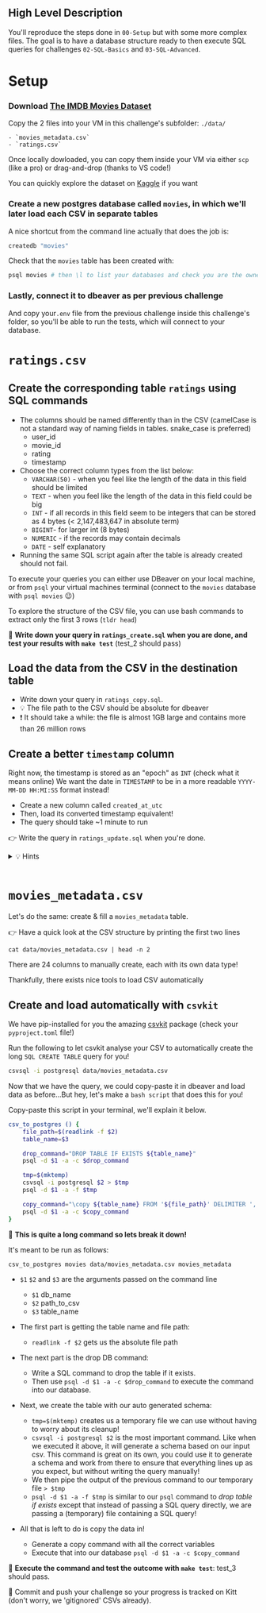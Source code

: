 ## High Level Description

You'll reproduce the steps done in `00-Setup` but with some more complex files.
The goal is to have a database structure ready to then execute SQL queries for  challenges `02-SQL-Basics` and `03-SQL-Advanced`.


# Setup

### **Download [The IMDB Movies Dataset](https://wagon-public-datasets.s3.amazonaws.com/data-engineering/movies_dataset/archive.zip)**

Copy the 2 files into your VM in this challenge's subfolder: `./data/`

    - `movies_metadata.csv`
    - `ratings.csv`

Once locally dowloaded, you can copy them inside your VM via either `scp` (like a pro) or drag-and-drop (thanks to VS code!)

You can quickly explore the dataset on [Kaggle](https://www.kaggle.com/datasets/rounakbanik/the-movies-dataset?resource=download&select=ratings.csv) if you want

### **Create a new postgres database called `movies`**, in which we'll later load each CSV in separate tables

A nice shortcut from the command line actually that does the job is:
```bash
createdb "movies"
```

Check that the `movies` table has been created with:
```bash
psql movies # then \l to list your databases and check you are the owner
```

### Lastly, connect it to dbeaver as per previous challenge
And copy your`.env` file from the previous challenge inside this challenge's folder, so you'll be able to run the tests, which will connect to your database.


# `ratings.csv`

## Create the corresponding table `ratings` using SQL commands
- The columns should be named differently than in the CSV (camelCase is not a standard way of naming fields in tables. snake_case is preferred)
    - user_id
    - movie_id
    - rating
    - timestamp
- Choose the correct column types from the list below:
    - `VARCHAR(50)` - when you feel like the length of the data in this field should be limited
    - `TEXT` - when you feel like the length of the data in this field could be big
    - `INT` - if all records in this field seem to be integers that can be stored as 4 bytes (< 2,147,483,647 in absolute term)
    - `BIGINT`- for larger int (8 bytes)
    - `NUMERIC` - if the records may contain decimals
    - `DATE` - self explanatory
- Running the same SQL script again after the table is already created should not fail.

To execute your queries you can either use DBeaver on your local machine, or from `psql` your virtual machines terminal (connect to the `movies` database with `psql movies` 😉)

To explore the structure of the CSV file, you can use bash commands to extract only the first 3 rows (`tldr head`)

🧪 **Write down your query in `ratings_create.sql` when you are done, and test your results with `make test`** (test_2 should pass)

## Load the data from the CSV in the destination table

- Write down your query in `ratings_copy.sql`.
- 💡 The file path to the CSV should be absolute for dbeaver
- ❗️ It should take a while: the file is almost 1GB large and contains more than 26 million rows


## Create a better `timestamp` column
Right now, the timestamp is stored as an "epoch" as `INT` (check what it means online)
We want the date in `TIMESTAMP` to be in a more readable `YYYY-MM-DD HH:MI:SS` format instead!

- Create a new column called `created_at_utc`
- Then, load its converted timestamp equivalent!
- The query should take ~1 minute to run

👉 Write the query in `ratings_update.sql` when you're done.

<details>
  <summary markdown='span'>💡 Hints</summary>

- `ALTER TABLE ... ADD ...` to create a new column
- `UPDATE ... SET ...` to update a column

</details>

<br>


# `movies_metadata.csv`

Let's do the same: create & fill a `movies_metadata` table.

👉 Have a quick look at the CSV structure by printing the first two lines

```shell
cat data/movies_metadata.csv | head -n 2
```

There are 24 columns to manually create, each with its own data type!

Thankfully, there exists nice tools to load CSV automatically


## Create and load automatically with `csvkit`

We have pip-installed for you the amazing [csvkit](https://csvkit.readthedocs.io/en/latest/tutorial/1_getting_started) package (check your `pyproject.toml` file!)

Run the following to let csvkit analyse your CSV to automatically create the long `SQL CREATE TABLE` query for you!

```bash
csvsql -i postgresql data/movies_metadata.csv
```

Now that we have the query, we could copy-paste it in dbeaver and load data as before...But hey, let's make a `bash script` that does this for you!

Copy-paste this script in your terminal, we'll explain it below.

```bash
csv_to_postgres () {
    file_path=$(readlink -f $2)
    table_name=$3

    drop_command="DROP TABLE IF EXISTS ${table_name}"
    psql -d $1 -a -c $drop_command

    tmp=$(mktemp)
    csvsql -i postgresql $2 > $tmp
    psql -d $1 -a -f $tmp

    copy_command="\copy ${table_name} FROM '${file_path}' DELIMITER ',' CSV HEADER"
    psql -d $1 -a -c $copy_command
}
```

🔎 **This is quite a long command so lets break it down!**

It's meant to be run as follows:

```bash
csv_to_postgres movies data/movies_metadata.csv movies_metadata
```
- `$1` `$2` and `$3` are the arguments passed on the command line
  - `$1` db_name
  - `$2` path_to_csv
  - `$3` table_name

- The first part is getting the table name and file path:
  - `readlink -f $2` gets us the absolute file path

- The next part is the drop DB command:
  - Write a SQL command to drop the table if it exists.
  - Then use `psql -d $1 -a -c $drop_command` to execute the command into our database.

- Next, we create the table with our auto generated schema:
  - `tmp=$(mktemp)` creates us a temporary file we can use without having to worry about its cleanup!
  - `csvsql -i postgresql $2` is the most important command. Like when we executed it above, it will generate a schema based on our input csv.
  This command is great on its own, you could use it to generate a schema and work from there to ensure that everything lines up as you expect, but without writing the query manually!
  - We then pipe the output of the previous command to our temporary file `> $tmp`
  - `psql -d $1 -a -f $tmp` is similar to our `psql` command to _drop table if exists_ except that instead of passing a SQL query directly, we are passing a (temporary) file containing a SQL query!

- All that is left to do is copy the data in!
  - Generate a copy command with all the correct variables
  - Execute that into our database `psql -d $1 -a -c $copy_command`

🧪 **Execute the command and test the outcome with `make test`**: test_3 should pass.

🏁 Commit and push your challenge so your progress is tracked on Kitt (don't worry, we 'gitignored' CSVs already).
